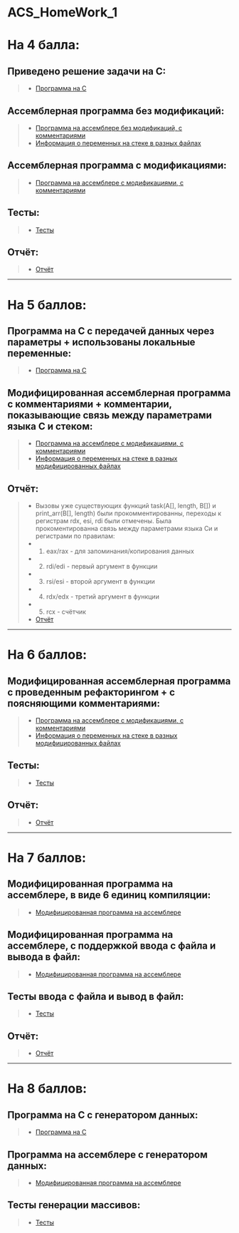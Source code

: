 # ACS_HomeWork_1
# На 4 балла:
## Приведено решение задачи на C: <br/>
> * [Программа на C](https://github.com/Bishop-Y/ACS_HomeWork_1/tree/main/Program%20on%20C) <br/>

## Ассемблерная программа без модификаций: <br/>
> * [Программа на ассемблере без модификаций, с комментариями](https://github.com/Bishop-Y/ACS_HomeWork_1/tree/main/ASM%20without%20modifications) <br/>
> * [Информация о переменных на стеке в разных файлах](https://github.com/Bishop-Y/ACS_HomeWork_1/blob/main/ASM%20without%20modifications/stack_info.md) <br/>

## Ассемблерная программа с модификациями: <br/>
> * [Программа на ассемблере с модификациями, с комментариями](https://github.com/Bishop-Y/ACS_HomeWork_1/tree/main/ASM%20with%20modifications) <br/>

## Тесты: <br/>
> * [Тесты](https://github.com/Bishop-Y/ACS_HomeWork_1/blob/main/Tests.md) <br/>

## Отчёт: <br/>
> * [Отчёт](https://github.com/Bishop-Y/ACS_HomeWork_1/blob/main/ASM%20with%20modifications/README.md) <br/>
---- 
# На 5 баллов:
##  Программа на C с передачей данных через параметры + использованы локальные переменные: <br/>
> * [Программа на C](https://github.com/Bishop-Y/ACS_HomeWork_1/tree/main/Program%20on%20C) <br/>

## Модифицированная ассемблерная программа с комментариями + комментарии, показывающие связь между параметрами языка C и стеком: <br/>
> * [Программа на ассемблере с модификациями, с комментариями](https://github.com/Bishop-Y/ACS_HomeWork_1/tree/main/ASM%20with%20modifications) <br/>
> * [Информация о переменных на стеке в разных модифицированных файлах](https://github.com/Bishop-Y/ACS_HomeWork_1/blob/main/ASM%20with%20modifications/stack_mod_info.md)

## Отчёт: <br/>
> * Вызовы уже существующих функций task(A[], length, B[]) и print_arr(B[], length) были прокомментированны, переходы к регистрам rdx, esi, rdi были отмечены. Была прокоментированна связь между параметрами языка Си и регистрами по правилам:
> * 1) eax/rax - для запоминания/копирования данных
> * 2) rdi/edi - первый аргумент в функции
> * 3) rsi/esi - второй аргумент в функции
> * 4) rdx/edx - третий аргумент в функции
> * 5) rcx - счётчик
> * [Отчёт](https://github.com/Bishop-Y/ACS_HomeWork_1/blob/main/ASM%20with%20modifications/README.md) <br/>
---- 
# На 6 баллов:
## Модифицированная ассемблерная программа с проведенным рефакторингом + с поясняющими комментариями: <br/>
> * [Программа на ассемблере с модификациями, с комментариями](https://github.com/Bishop-Y/ACS_HomeWork_1/tree/main/ASM%20with%20modifications) <br/>
> * [Информация о переменных на стеке в разных модифицированных файлах](https://github.com/Bishop-Y/ACS_HomeWork_1/blob/main/ASM%20with%20modifications/stack_mod_info.md)

## Тесты: <br/>
> * [Тесты](https://github.com/Bishop-Y/ACS_HomeWork_1/blob/main/Tests.md) <br/>

## Отчёт: <br/>
> * [Отчёт](https://github.com/Bishop-Y/ACS_HomeWork_1/blob/main/ASM%20with%20modifications/README.md) <br/>
----
# На 7 баллов:

## Модифицированная программа на ассемблере, в виде 6 единиц компиляции: <br/>
> * [Модифицированная программа на ассемблере](https://github.com/Bishop-Y/ACS_HomeWork_1/tree/main/ASM%20without%20modifications) <br/>

## Модифицированная программа на ассемблере, с поддержкой ввода с файла и вывода в файл: <br/>
> * [Модифицированная программа на ассемблере](https://github.com/Bishop-Y/ACS_HomeWork_1/tree/main/ASM%20without%20modifications) <br/>

## Тесты ввода с файла и вывод в файл: <br/>
> * [Тесты](https://github.com/Bishop-Y/ACS_HomeWork_1/blob/main/Tests.md) <br/>

## Отчёт: <br/>
> * [Отчёт](https://github.com/Bishop-Y/ACS_HomeWork_1/blob/main/ASM%20with%20modifications/README.md) <br/>
----
# На 8 баллов:
## Программа на C с генератором данных: <br/>
> * [Программа на C](https://github.com/Bishop-Y/ACS_HomeWork_1/tree/main/Program%20on%20C) <br/>
## Программа на ассемблере с генератором данных: <br/>
> * [Модифицированная программа на ассемблере](https://github.com/Bishop-Y/ACS_HomeWork_1/tree/main/ASM%20without%20modifications) <br/>
## Тесты генерации массивов: <br/>
> * [Тесты](https://github.com/Bishop-Y/ACS_HomeWork_1/blob/main/Tests.md) <br/>
